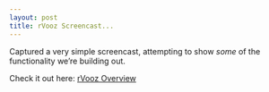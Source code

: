 ```yaml
---
layout: post
title: rVooz Screencast...
---
```


Captured a very simple screencast, attempting to show *some* of the
functionality we’re building out.

Check it out here: [rVooz
Overview](http://www.rvooz.org/rvooz_overview/index.html)
